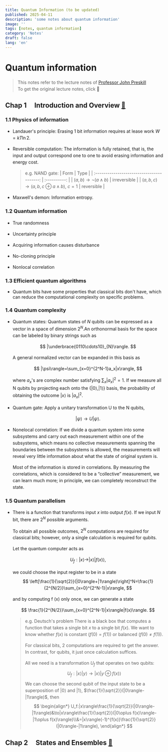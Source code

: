```yaml
---
title: Quantum Information (to be updated)
published: 2025-04-11
description: 'some notes about quantum information'
image: ''
tags: [notes, quantum information]
category: 'Notes'
draft: false
lang: 'en'
---
```


<style>
p {
  line-height: 1.5;
}
</style>

# Quantum information

>This notes refer to the lecture notes of [Professor John Preskill](https://www.preskill.caltech.edu/)  
>To get the original lecture notes, click 📖

## Chap 1 &nbsp;&nbsp;&nbsp;&nbsp;Introduction and Overview [📖](https://www.preskill.caltech.edu/ph229/notes/chap1.pdf)

### 1.1 Physics of information

+ Landauer's principle: Erasing 1 bit information requires at lease work $W=kT\ln2$.

+ Reversible computation: The information is fully retained, that is, the input and output correspond one to one to avoid erasing information and energy cost.

    >e.g. NAND gate:
    >|                    Form                    |     Type     |
    >| :----------------------------------------: | :----------: |
    >|         $(a,b)\to\neg(a\wedge b)$          | irreversible |
    >| $(a,b,c)\to(a,b,c\oplus a\wedge b)$, $c=1$ |  reversible  |

+ Maxwell's demon: Information entropy.

### 1.2 Quantum information

+ True randomness

+ Uncertainty principle

+ Acquiring information causes disturbance

+ No-cloning principle

+ Nonlocal correlation

### 1.3 Efficient quantum algorithms

+ Quantum bits have some properties that classical bits don't have, which can reduce the computational complexity on specific problems.

### 1.4 Quantum complexity

+ Quantum states: Quantum states of $N$ qubits can be expressed as a vector in a space of dimension $2^N$.An orthonormal basis for the space can be labeled by binary strings such as

  $$
  |\underbrace{0110\cdots10}_{N}\rangle.
  $$

  A general normalized vector can be expanded in this basis as

  $$
  |\psi\rangle=\sum_{x=0}^{2^N-1}a_x|x\rangle,
  $$

  where $a_x$'s are complex number satisfying $\sum_x |a_x|^2=1$. If we measure all N qubits by projecting each onto the $\{|0\rangle,|1\rangle\}$ basis, the probability of obtaining the outcome $|x\rangle$ is $|a_x|^2$.

+ Quantum gate: Apply a unitary transformation U to the N qubits,

  $$
  |\psi\rangle\to U|\psi\rangle.
  $$    

+ Nonelocal correlation: If we divide a quantum system into some subsystems and carry out each measurement within one of the subsystems, which means no collective measurements spanning the boundaries between the subsystems is allowed, the measurements will reveal very little information about what the state of original system is. 
  
  Most of the information is stored in correlations. By measuring the correlations, which is considered to be a “collective” measurement, we can learn much more; in principle, we can completely reconstruct the state.

### 1.5 Quantum parallelism

+ There is a function that transforms input $x$ into output $f(x)$. If we input $N$ bit, there are $2^N$ possible arguments.
  
  To obtain all possible outcomes, $2^N$ computations are required for classical bits; however, only a single calculation is required for qubits.

  Let the quantum computer acts as

  $$
  U_f:|x\rangle\to|x\rangle|f(x)\rangle,
  $$

  we could choose the input register to be in a state
  $$
  \left[\frac{1}{\sqrt{2}}(|0\rangle+|1\rangle)\right]^N=\frac{1}{2^{N/2}}\sum_{x=0}^{2^N-1}|x\rangle,
  $$

  and by computing f (x) only once, we can generate a state

  $$
  \frac{1}{2^{N/2}}\sum_{x=0}^{2^N-1}|x\rangle|f(x)\rangle.
  $$

  >e.g. Deutsch's problem
  >There is a black box that computes a function that takes a single bit $x$ to a single bit $f(x)$. We want to know whether $f(x)$ is constant $(f(0)=f(1))$ or balanced $(f(0)\neq f(1))$.
  >
  >For classical bits, 2 computations are required to get the answer. In contrast, for qubits, it just once calculation suffices.
  >
  >All we need is a transformation $U_f$ that operates on two qubits:
  >$$
  >U_f:|x\rangle|y\rangle\to|x\rangle|y\oplus f(x)\rangle
  >$$
  >We can choose the second qubit of the input state to be a superposition of $|0\rangle$ and $|1\rangle$, $\frac{1}{\sqrt{2}}(|0\rangle-|1\rangle)$, then
  >$$
  >\begin{align*}
  >U_f:|x\rangle\frac{1}{\sqrt{2}}(|0\rangle-|1\rangle)&\to|x\rangle\frac{1}{\sqrt{2}}(|0\oplus f(x)\rangle-|1\oplus f(x)\rangle)\\&=|x\rangle(-1)^{f(x)}\frac{1}{\sqrt{2}}(|0\rangle-|1\rangle),
  >\end{align*}
  >$$
  

## Chap 2 &nbsp;&nbsp;&nbsp;&nbsp;States and Ensembles [📖](https://www.preskill.caltech.edu/ph219/chap2_15.pdf)